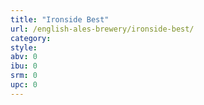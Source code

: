```yaml
---
title: "Ironside Best"
url: /english-ales-brewery/ironside-best/
category: 
style: 
abv: 0
ibu: 0
srm: 0
upc: 0
---
```


